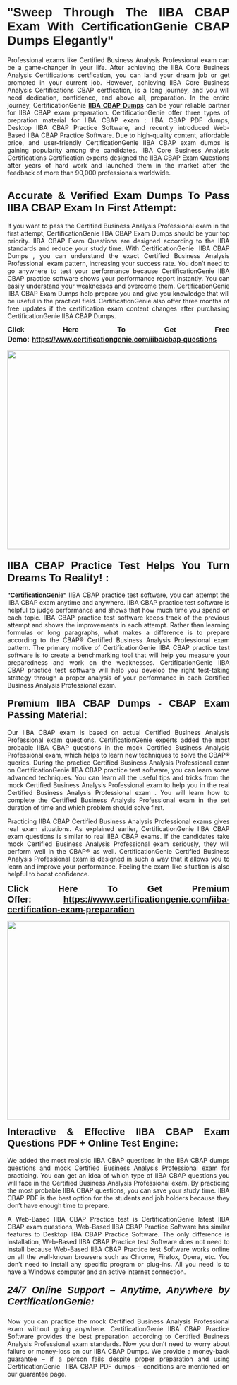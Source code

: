 

<h1 style="text-align: justify;"><span style="font-family:Tahoma,Geneva,sans-serif;"><strong>"Sweep Through The IIBA CBAP Exam With CertificationGenie CBAP Dumps Elegantly"</strong></span></h1>

<p style="text-align: justify;">Professional exams like Certified Business Analysis Professional exam can be a game-changer in your life. After achieving the IIBA Core Business Analysis Certifications certfication, you can land your dream job or get promoted in your current job. However, achieving IIBA Core Business Analysis Certifications CBAP certfication, is a long journey, and you will need dedication, confidence, and above all, preparation. In the entire journey, CertificationGenie <span style="font-family:Tahoma,Geneva,sans-serif;"><strong><a href="https://www.certificationgenie.com/iiba/cbap-questions">IIBA CBAP Dumps</a></strong></span> can be your reliable partner for IIBA CBAP exam preparation. CertificationGenie offer three types of prepration material for IIBA CBAP exam : IIBA CBAP PDF dumps, Desktop IIBA CBAP Practice Software, and recently introduced Web-Based IIBA CBAP Practice Software. Due to high-quality content, affordable price, and user-friendly CertificationGenie IIBA CBAP exam dumps is gaining popularity among the candidates. IIBA Core Business Analysis Certifications Certification experts designed the IIBA CBAP Exam Questions after years of hard work and launched them in the market after the feedback of more than 90,000 professionals worldwide. </p>

<h2 style="text-align: justify;"><span style="font-family:Tahoma,Geneva,sans-serif;"><strong><span style="font-size:24px;">Accurate & Verified Exam Dumps To Pass IIBA CBAP Exam In First Attempt:</span></strong></span></h2>

<p style="text-align: justify;">If you want to pass the Certified Business Analysis Professional exam in the first attempt, CertificationGenie IIBA CBAP Exam Dumps should be your top priority. IIBA CBAP Exam Questions are designed according to the IIBA standards and reduce your study time. With CertificationGenie  IIBA CBAP Dumps , you can understand the exact Certified Business Analysis Professional  exam pattern, increasing your success rate. You don’t need to go anywhere to test your performance because CertificationGenie IIBA CBAP practice software shows your performance report instantly. You can easily understand your weaknesses and overcome them. CertificationGenie IIBA CBAP Exam Dumps help prepare you and give you knowledge that will be useful in the practical field. CertificationGenie also offer three months of free updates if the certification exam content changes after purchasing CertificationGenie IIBA CBAP Dumps.</p>

<p style="text-align: justify;"><span style="font-size:16px;"><span style="font-family:Tahoma,Geneva,sans-serif;"><strong>Click Here To Get Free Demo:</strong></span></span><span style="font-size:20px;"><span style="font-family:Tahoma,Geneva,sans-serif;"><strong> </strong></span></span><span style="font-size:16px;"><span style="font-family:Tahoma,Geneva,sans-serif;"><strong><a href="https://www.certificationgenie.com/iiba/cbap-questions">https://www.certificationgenie.com/iiba/cbap-questions</a></strong></span></span></p>

<p style="text-align: justify;"><a href="https://www.certificationgenie.com/iiba/cbap-questions"><img alt="" src="https://lh3.googleusercontent.com/pw/ACtC-3doDiK9SBBk_UUqL334qseWDG_7JxQKLxHAGtTDipddtog-z9sewKtP3Tk9FwJ0gNHeZL-V2e-wWmrx9eptY3qsjJVeeDHyQ49zt8PKVbyyxKZUZKZ5pdO7XyZJXuUkyF5LfCWL-4CYe1RXSTYxofc8=w1169-h657-no?authuser=0" style="width: 100%; height: 450px;" /></a></p>

<h3 style="text-align: justify;"><span style="font-family:Tahoma,Geneva,sans-serif;"><strong><span style="font-size:24px;">IIBA CBAP Practice Test Helps You Turn Dreams To Reality! :</span></strong></span></h3>

<p style="text-align: justify;"><a href="https://www.certificationgenie.com/"><span style="font-family:Tahoma,Geneva,sans-serif;"><strong>"CertificationGenie"</strong></span></a> IIBA CBAP practice test software, you can attempt the IIBA CBAP exam anytime and anywhere. IIBA CBAP practice test software is helpful to judge performance and shows that how much time you spend on each topic. IIBA CBAP practice test software keeps track of the previous attempt and shows the improvements in each attempt. Rather than learning formulas or long paragraphs, what makes a difference is to prepare according to the CBAP® Certified Business Analysis Professional exam pattern. The primary motive of CertificationGenie IIBA CBAP practice test software is to create a benchmarking tool that will help you measure your preparedness and work on the weaknesses. CertificationGenie IIBA CBAP practice test software will help you develop the right test-taking strategy through a proper analysis of your performance in each Certified Business Analysis Professional exam. </p>

<h4 style="text-align: justify;"><span style="font-size:22px;"><span style="font-family:Tahoma,Geneva,sans-serif;"><strong>Premium IIBA CBAP Dumps - CBAP Exam Passing Material:</strong></span></span></h4>

<p style="text-align: justify;">Our IIBA CBAP exam is based on actual Certified Business Analysis Professional exam questions. CertificationGenie experts added the most probable IIBA CBAP questions in the mock Certified Business Analysis Professional exam, which helps to learn new techniques to solve the CBAP® queries. During the practice Certified Business Analysis Professional exam on CertificationGenie IIBA CBAP practice test software, you can learn some advanced techniques. You can learn all the useful tips and tricks from the mock Certified Business Analysis Professional exam to help you in the real Certified Business Analysis Professional exam . You will learn how to complete the Certified Business Analysis Professional exam in the set duration of time and which problem should solve first. </p>

<p style="text-align: justify;">Practicing IIBA CBAP Certified Business Analysis Professional exams gives real exam situations. As explained earlier, CertificationGenie IIBA CBAP exam questions is similar to real IIBA CBAP exams. If the candidates take mock Certified Business Analysis Professional exam seriously, they will perform well in the CBAP® as well. CertificationGenie Certified Business Analysis Professional exam is designed in such a way that it allows you to learn and improve your performance. Feeling the exam-like situation is also helpful to boost confidence.</p>

<p style="text-align: justify;"><strong><span style="font-size:20px;"><span style="font-family:Tahoma,Geneva,sans-serif;">Click Here To Get Premium Offer:</span> <span style="font-family:Tahoma,Geneva,sans-serif;"><a href="https://www.certificationgenie.com/iiba-certification-exam-preparation">https://www.certificationgenie.com/iiba-certification-exam-preparation</a></span></span></strong></p>

<p style="text-align: justify;"><a href="https://www.certificationgenie.com/iiba/cbap-questions"><img alt="" src="https://lh3.googleusercontent.com/pw/ACtC-3cZqdDxTJx_5ZCEhhAHXbNBvJ04vc7KUmxf8GDtJTvJ7xJyqw25cBMtqs6Fpw9jpxQeVcnFkF0MeaEp-CbFBkMiza-pKS581jOmJ0YmLw8yI0m2Dd1IRQWe8k1g53utssITZPMGVwen879nqYE17F56=w1168-h657-no?authuser=0" style="width: 100%; height: 450px;" /></a></p>

<p style="text-align: justify;"><span style="font-size:22px;"><span style="font-family:Tahoma,Geneva,sans-serif;"><strong>Interactive & Effective IIBA CBAP Exam Questions PDF + Online Test Engine:</strong></span></span><br />
<br />
We added the most realistic IIBA CBAP questions in the IIBA CBAP dumps questions and mock Certified Business Analysis Professional exam for practicing. You can get an idea of which type of IIBA CBAP questions you will face in the Certified Business Analysis Professional exam. By practicing the most probable IIBA CBAP questions, you can save your study time. IIBA CBAP PDF is the best option for the students and job holders because they don’t have enough time to prepare. </p>

<p style="text-align: justify;">A Web-Based IIBA CBAP Practice test is CertificationGenie latest IIBA CBAP exam questions, Web-Based IIBA CBAP Practice Software has similar features to Desktop IIBA CBAP Practice Software. The only difference is installation, Web-Based IIBA CBAP Practice test Software does not need to install because Web-Based IIBA CBAP Practice test Software works online on all the well-known browsers such as Chrome, Firefox, Opera, etc. You don’t need to install any specific program or plug-ins. All you need is to have a Windows computer and an active internet connection. </p>

<h5 style="text-align: justify;"><span style="font-family:Tahoma,Geneva,sans-serif;"><span style="font-size:22px;"><strong>24/7 Online Support – Anytime, Anywhere by CertificationGenie:</strong></span></span></h5>

<p style="text-align: justify;">Now you can practice the mock Certified Business Analysis Professional exam without going anywhere. CertificationGenie IIBA CBAP Practice Software provides the best preparation according to Certified Business Analysis Professional exam standards. Now you don’t need to worry about failure or money-loss on our IIBA CBAP Dumps. We provide a money-back guarantee – if a person fails despite proper preparation and using CertificationGenie  IIBA CBAP PDF dumps – conditions are mentioned on our guarantee page.</p>
